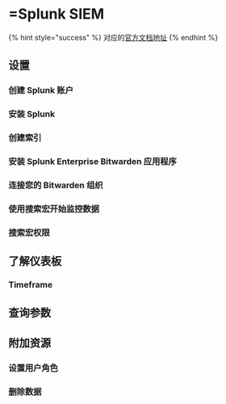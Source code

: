 # =Splunk SIEM

{% hint style="success" %}
对应的[官方文档地址](https://bitwarden.com/help/splunk-siem/)
{% endhint %}

## 设置 <a href="#setup" id="setup"></a>

### 创建 Splunk 账户 <a href="#create-a-splunk-account" id="create-a-splunk-account"></a>

### 安装 Splunk <a href="#install-splunk" id="install-splunk"></a>

### 创建索引 <a href="#create-an-index" id="create-an-index"></a>

### 安装 Splunk Enterprise Bitwarden 应用程序 <a href="#install-the-splunk-enterprise-bitwarden-app" id="install-the-splunk-enterprise-bitwarden-app"></a>

### 连接您的 Bitwarden 组织 <a href="#connect-your-bitwarden-organization" id="connect-your-bitwarden-organization"></a>

### 使用搜索宏开始监控数据 <a href="#start-monitoring-data-with-a-search-macro" id="start-monitoring-data-with-a-search-macro"></a>

### 搜索宏权限 <a href="#search-macro-permissions" id="search-macro-permissions"></a>

## 了解仪表板 <a href="#understanding-the-dashboards" id="understanding-the-dashboards"></a>

### Timeframe <a href="#timeframe" id="timeframe"></a>

## 查询参数 <a href="#query-parameters" id="query-parameters"></a>

## 附加资源 <a href="#additional-resources" id="additional-resources"></a>

### 设置用户角色 <a href="#set-user-roles" id="set-user-roles"></a>

### 删除数据 <a href="#delete-data" id="delete-data"></a>
